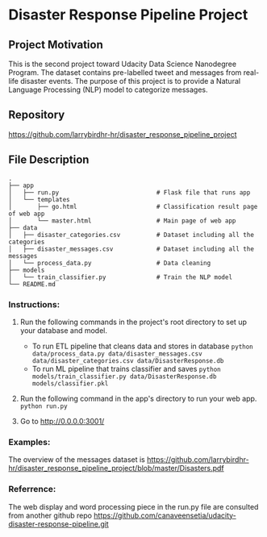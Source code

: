 # Disaster Response Pipeline Project
## Project Motivation
This is the second project toward Udacity Data Science Nanodegree Program. The dataset contains pre-labelled tweet and messages from real-life disaster events. The purpose of this project is to provide a Natural Language Processing (NLP) model to categorize messages.

## Repository

https://github.com/larrybirdhr-hr/disaster_response_pipeline_project

## File Description

    .
    ├── app     
    │   ├── run.py                           # Flask file that runs app
    │   └── templates   
    │       ├── go.html                      # Classification result page of web app
    │       └── master.html                  # Main page of web app    
    ├── data                   
    │   ├── disaster_categories.csv          # Dataset including all the categories  
    │   ├── disaster_messages.csv            # Dataset including all the messages
    │   └── process_data.py                  # Data cleaning
    ├── models
    │   └── train_classifier.py              # Train the NLP model           
    └── README.md
    
### Instructions:
1. Run the following commands in the project's root directory to set up your database and model.

    - To run ETL pipeline that cleans data and stores in database
        `python data/process_data.py data/disaster_messages.csv data/disaster_categories.csv data/DisasterResponse.db`
    - To run ML pipeline that trains classifier and saves
        `python models/train_classifier.py data/DisasterResponse.db models/classifier.pkl`

2. Run the following command in the app's directory to run your web app.
    `python run.py`

3. Go to http://0.0.0.0:3001/

### Examples:
The overview of the messages dataset is 
https://github.com/larrybirdhr-hr/disaster_response_pipeline_project/blob/master/Disasters.pdf

### Referrence:
The web display and word processing piece in the run.py file are consulted from another github repo
https://github.com/canaveensetia/udacity-disaster-response-pipeline.git

